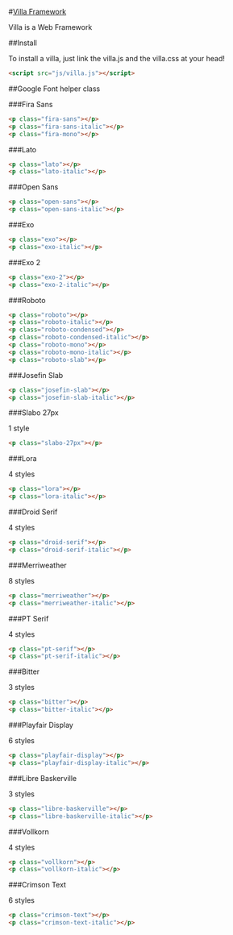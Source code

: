 #[Villa Framework](http://getvilla.org)

Villa is a Web Framework

##Install

To install a villa, just link the villa.js and the villa.css at your head!
```html
<script src="js/villa.js"></script>
```

##Google Font helper class

###Fira Sans

```html
<p class="fira-sans"></p>
<p class="fira-sans-italic"></p>
<p class="fira-mono"></p>
```

###Lato

```html
<p class="lato"></p>
<p class="lato-italic"></p>
```

###Open Sans

```html
<p class="open-sans"></p>
<p class="open-sans-italic"></p>
```

###Exo

```html
<p class="exo"></p>
<p class="exo-italic"></p>
```

###Exo 2

```html
<p class="exo-2"></p>
<p class="exo-2-italic"></p>
```

###Roboto

```html
<p class="roboto"></p>
<p class="roboto-italic"></p>
<p class="roboto-condensed"></p>
<p class="roboto-condensed-italic"></p>
<p class="roboto-mono"></p>
<p class="roboto-mono-italic"></p>
<p class="roboto-slab"></p>
```

###Josefin Slab

```html
<p class="josefin-slab"></p>
<p class="josefin-slab-italic"></p>
```

###Slabo 27px

1 style

```html
<p class="slabo-27px"></p>
```

###Lora

4 styles

```html
<p class="lora"></p>
<p class="lora-italic"></p>
```

###Droid Serif

4 styles

```html
<p class="droid-serif"></p>
<p class="droid-serif-italic"></p>
```

###Merriweather

8 styles

```html
<p class="merriweather"></p>
<p class="merriweather-italic"></p>
```

###PT Serif

4 styles

```html
<p class="pt-serif"></p>
<p class="pt-serif-italic"></p>
```

###Bitter

3 styles

```html
<p class="bitter"></p>
<p class="bitter-italic"></p>
```

###Playfair Display

6 styles

```html
<p class="playfair-display"></p>
<p class="playfair-display-italic"></p>
```

###Libre Baskerville

3 styles

```html
<p class="libre-baskerville"></p>
<p class="libre-baskerville-italic"></p>
```

###Vollkorn

4 styles

```html
<p class="vollkorn"></p>
<p class="vollkorn-italic"></p>
```

###Crimson Text

6 styles

```html
<p class="crimson-text"></p>
<p class="crimson-text-italic"></p>
```